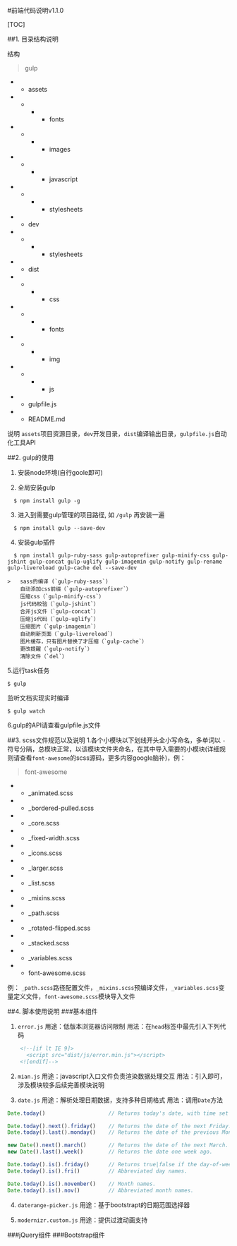#前端代码说明v1.1.0

[TOC]

##1. 目录结构说明

 结构
  ><i class="icon-folder-open"></i> gulp
   - - <i class="icon-folder-open"></i> assets
   - - - - <i class="icon-folder-open"></i> fonts
   - - - - <i class="icon-folder-open"></i> images
   - - - - <i class="icon-folder-open"></i> javascript
   - - - - <i class="icon-folder-open"></i> stylesheets
   - - <i class="icon-folder-open"></i> dev
   - - - -  <i class="icon-folder-open"></i> stylesheets
   - - <i class="icon-folder-open"></i> dist
   - - - -  <i class="icon-folder-open"></i> css
   - - - -  <i class="icon-folder-open"></i> fonts
   - - - -  <i class="icon-folder-open"></i> img
   - - - -  <i class="icon-folder-open"></i> js
   - - <i class="icon-file"></i> gulpfile.js
   - - <i class="icon-file"></i> README.md

说明
`assets`项目资源目录，`dev`开发目录，`dist`编译输出目录，`gulpfile.js`自动化工具API

##2. gulp的使用

1. 安装node环境(自行goole即可)

2. 全局安装gulp
  ```console
    $ npm install gulp -g
  ```
  
3. 进入到需要gulp管理的项目路径, 如 `/gulp` 再安装一遍
  ```console
    $ npm install gulp --save-dev
  ```
  
4. 安装gulp插件
  
  ```console
    $ npm install gulp-ruby-sass gulp-autoprefixer gulp-minify-css gulp-jshint gulp-concat gulp-uglify gulp-imagemin gulp-notify gulp-rename gulp-livereload gulp-cache del --save-dev

  ``` 

    >   sass的编译 (`gulp-ruby-sass`)
        自动添加css前缀（`gulp-autoprefixer`）
        压缩css（`gulp-minify-css`）
        js代码校验（`gulp-jshint`）
        合并js文件（`gulp-concat`）
        压缩js代码（`gulp-uglify`）
        压缩图片（`gulp-imagemin`）
        自动刷新页面（`gulp-livereload`）
        图片缓存，只有图片替换了才压缩（`gulp-cache`）
        更改提醒（`gulp-notify`）
        清除文件（`del`）
  
  

5.运行task任务
```console
$ gulp
```
  
  监听文档实现实时编译
  
```console
$ gulp watch
```
  
6.gulp的API请查看gulpfile.js文件


##3. scss文件规范以及说明
1.各个小模块以下划线开头全小写命名，多单词以 `-` 符号分隔，总模块正常，以该模块文件夹命名，在其中导入需要的小模块(详细规则请查看`font-awesome`的scss源码，更多内容google脑补)，例：

><i class="icon-folder-open"></i> font-awesome
 - - <i class="icon-file"></i> _animated.scss
 - - <i class="icon-file"></i> _bordered-pulled.scss
 - - <i class="icon-file"></i> _core.scss
 - - <i class="icon-file"></i> _fixed-width.scss
 - - <i class="icon-file"></i> _icons.scss
 - - <i class="icon-file"></i> _larger.scss
 - - <i class="icon-file"></i> _list.scss
 - - <i class="icon-file"></i> _mixins.scss
 - - <i class="icon-file"></i> _path.scss
 - - <i class="icon-file"></i> _rotated-flipped.scss
 - - <i class="icon-file"></i> _stacked.scss
 - - <i class="icon-file"></i> _variables.scss
 - - <i class="icon-file"></i> font-awesome.scss

例：
`_path.scss`路径配置文件，`_mixins.scss`预编译文件，`_variables.scss`变量定义文件，`font-awesome.scss`模块导入文件

##4. 脚本使用说明
###基本组件
1. `error.js`
用途：低版本浏览器访问限制
用法：在`head`标签中最先引入下列代码
```html
    <!--[if lt IE 9]>
      <script src="dist/js/error.min.js"></script>
    <![endif]-->
```
2. `mian.js`
用途：javascript入口文件负责渲染数据处理交互
用法：引入即可，涉及模块较多后续完善模块说明

3. `date.js`
用途：解析处理日期数据，支持多种日期格式
用法：调用`Date`方法
```javascript
Date.today()                    // Returns today's date, with time set to 00:00 (start of day).

Date.today().next().friday()    // Returns the date of the next Friday.
Date.today().last().monday()    // Returns the date of the previous Monday.

new Date().next().march()       // Returns the date of the next March.
new Date().last().week()        // Returns the date one week ago. 

Date.today().is().friday()      // Returns true|false if the day-of-week matches.
Date.today().is().fri()         // Abbreviated day names. 

Date.today().is().november()    // Month names.
Date.today().is().nov()         // Abbreviated month names.
```

4. `daterange-picker.js`
用途：基于bootstrapt的日期范围选择器

5. `modernizr.custom.js`
用途：提供过渡动画支持


###jQuery组件
###Bootstrap组件
